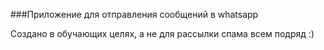 ###Приложение для отправления сообщений в whatsapp

Создано в обучающих целях, а не для рассылки спама всем подряд :)
